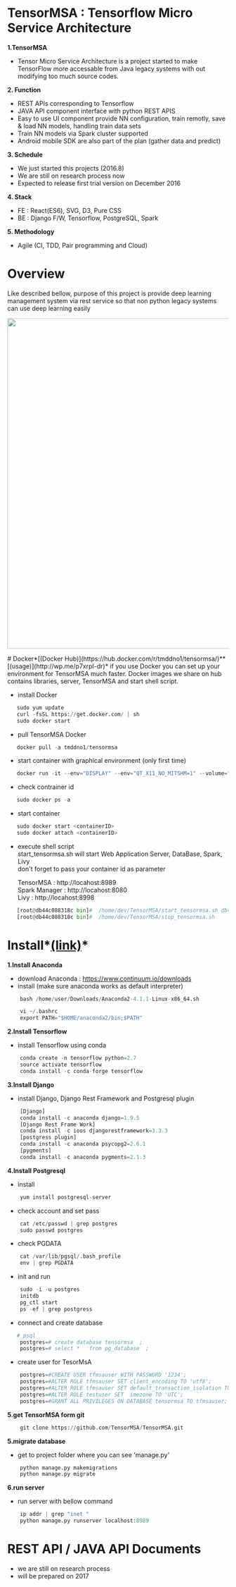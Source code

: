 # TensorMSA : Tensorflow Micro Service Architecture 
<b>1.TensorMSA </b> </br>
   - Tensor Micro Service Architecture is a project started to make TensorFlow more accessable from Java legacy systems
   with out modifying too much source codes. 

<b>2. Function </b></br>
   - REST APIs corresponding to Tensorflow 
   - JAVA API component interface with python REST APIS
   - Easy to use UI component provide NN configuration, train remotly, save & load NN models, handling train data sets
   - Train NN models via Spark cluster supported 
   - Android mobile SDK are also part of the plan (gather data and predict) 
   
<b>3. Schedule </b></br>
   - We just started this projects (2016.8)
   - We are still on research process now
   - Expected to release first trial version on December 2016 

<b>4. Stack </b></br>
   - FE : React(ES6), SVG, D3, Pure CSS
   - BE : Django F/W, Tensorflow, PostgreSQL, Spark

<b>5. Methodology </b></br>
   - Agile (CI, TDD, Pair programming and Cloud)

# Overview
Like described bellow, purpose of this project is provide deep learning management system via rest service so that non 
python legacy systems can use deep learning easily
<p align="center">
  <img src="https://raw.githubusercontent.com/seungwookim/TensorMSA/master/ProjectDesc3.png" width="750"/>
</p>
# Docker*[(Docker Hub)](https://hub.docker.com/r/tmddno1/tensormsa/)**[(usage)](http://wp.me/p7xrpI-dr)*
  if you use Docker you can set up your environment for TensorMSA much faster. Docker images we share on hub
  contains libraries, server, TensorMSA and start shell script.
  
   - install Docker 
   ```python
      sudo yum update 
      curl -fsSL https://get.docker.com/ | sh
      sudo docker start
   ```
   
   - pull TensorMSA Docker 
   ```python
      docker pull -a tmddno1/tensormsa
   ```
   
   - start container with graphical environment (only first time)
   ```python
      docker run -it --env="DISPLAY" --env="QT_X11_NO_MITSHM=1" --volume="/tmp/.X11-unix:/tmp/.X11-unix:rw" -p 8080:8080 -p 8998:8998 -p 8989:8989 tmddno1/tensormsa:v1
   ```
   
   - check contrainer id
   ```python
      sudo docker ps -a
   ```
   
   - start container 
   ```python
      sudo docker start <containerID>
      sudo docker attach <containerID>
   ```
   
   - execute shell script </br>
      start_tensormsa.sh will start Web Application Server, DataBase, Spark, Livy </br>
      don't forget to pass your container id as parameter  </br>

      TensorMSA : http://locahost:8989  </br>
      Spark Manager : http://locahost:8080  </br>
      Livy : http://locahost:8998  </br>

   ```python
      [root@db44c088318c bin]#  /home/dev/TensorMSA/start_tensormsa.sh db44c088318c
      [root@db44c088318c bin]#  /home/dev/TensorMSA/stop_tensormsa.sh
   ```
   
# Install*[(link)](http://hugrypiggykim.com/2016/09/03/python-tensorflow-django-%ea%b0%9c%eb%b0%9c%ed%99%98%ea%b2%bd-%ea%b5%ac%ec%b6%95-%ec%a2%85%ed%95%a9/)*

<b>1.Install Anaconda </b> </br>
   - download Anaconda :  https://www.continuum.io/downloads
   - install (make sure anaconda works as default interpreter) 
   
   ```python
       bash /home/user/Downloads/Anaconda2-4.1.1-Linux-x86_64.sh
   ```
   ```python
       vi ~/.bashrc
       export PATH="$HOME/anaconda2/bin;$PATH"
   ```

<b>2.Install Tensorflow</b> </br>
   - install Tensorflow using conda </br>
   
   ```python
       conda create -n tensorflow python=2.7
       source activate tensorflow
       conda install -c conda-forge tensorflow
   ```

<b>3.Install Django</b> </br>
   - install Django, Django Rest Framework and Postgresql plugin</br>
   
   ```python
       [Django]
       conda install -c anaconda django=1.9.5
       [Django Rest Frame Work]
       conda install -c ioos djangorestframework=3.3.3
       [postgress plugin]
       conda install -c anaconda psycopg2=2.6.1
       [pygments]
       conda install -c anaconda pygments=2.1.3
   ```

<b>4.Install Postgresql</b> </br>

   - install</br>
   ```python
       yum install postgresql-server
   ```
   
   - check account and set pass</br>
   ```python
       cat /etc/passwd | grep postgres
       sudo passwd postgres
   ```
   
   - check PGDATA</br>
   ```python
       cat /var/lib/pgsql/.bash_profile
       env | grep PGDATA
   ```
   
   - init and run</br>
   ```python
       sudo -i -u postgres
       initdb
       pg_ctl start
       ps -ef | grep postgress
   ```
   
   - connect and create database</br>
   ```python
      # psql
       postgres=# create database tensormsa  ;
       postgres=# select *   from pg_database  ;
   ```  
   
   - create user for TesorMsA</br>
   ```python
       postgres=#CREATE USER tfmsauser WITH PASSWORD '1234';
       postgres=#ALTER ROLE tfmsauser SET client_encoding TO 'utf8'; 
       postgres=#ALTER ROLE tfmsauser SET default_transaction_isolation TO 'read committed'; 
       postgres=#ALTER ROLE testuser SET  imezone TO 'UTC';
       postgres=#GRANT ALL PRIVILEGES ON DATABASE tensormsa TO tfmsauser;
   ```

<b>5.get TensorMSA form git</b> </br>
   ```python
       git clone https://github.com/TensorMSA/TensorMSA.git
   ```

<b>5.migrate database</b> </br>
   - get to project folder where you can see 'manage.py'</br>

   ```python
       python manage.py makemigrations 
       python manage.py migrate
   ```

<b>6.run server</b> </br>
   - run server with bellow command</br>

   ```python
       ip addr | grep "inet "
       python manage.py runserver localhost:8989
   ```

# REST API / JAVA API Documents </br>
   - we are still on research process 
   - will be prepared on 2017
